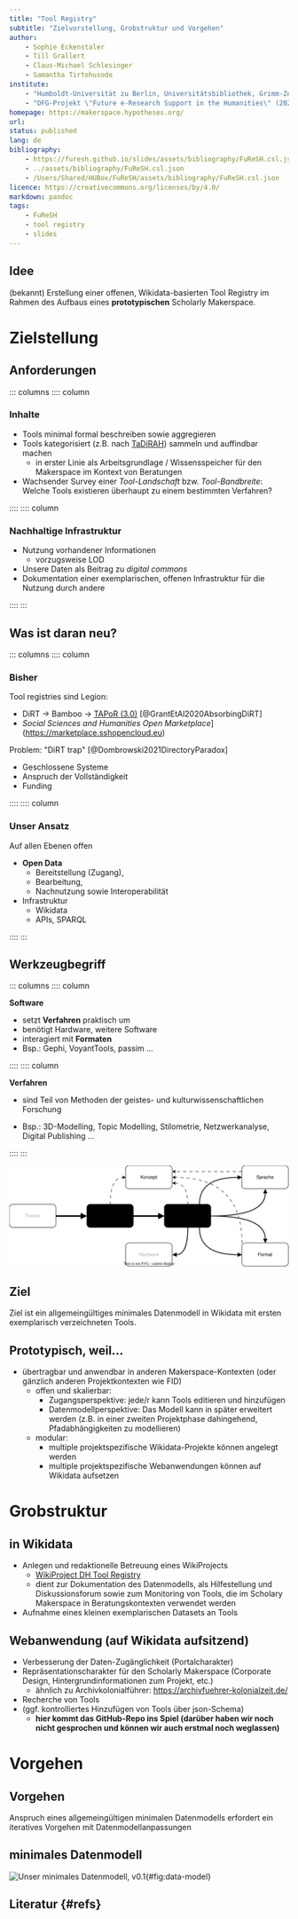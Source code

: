 ```yaml
---
title: "Tool Registry"
subtitle: "Zielvorstellung, Grobstruktur und Vorgehen"
author:
    - Sophie Eckenstaler
    - Till Grallert
    - Claus-Michael Schlesinger
    - Samantha Tirtohusodo
institute: 
    - "Humboldt-Universität zu Berlin, Universitätsbibliothek, Grimm-Zentrum"
    - "DFG-Projekt \"Future e-Research Support in the Humanities\" (2022--25)"
homepage: https://makerspace.hypotheses.org/
url: 
status: published
lang: de
bibliography: 
    - https://furesh.github.io/slides/assets/bibliography/FuReSH.csl.json 
    - ../assets/bibliography/FuReSH.csl.json
    - /Users/Shared/HUBox/FuReSH/assets/bibliography/FuReSH.csl.json
licence: https://creativecommons.org/licenses/by/4.0/
markdown: pandoc
tags:
    - FuReSH
    - tool registry
    - slides
---
```


## Idee

(bekannt) Erstellung einer offenen, Wikidata-basierten Tool Registry im Rahmen des Aufbaus eines **prototypischen** Scholarly Makerspace.

# Zielstellung

## Anforderungen

::: columns
:::: column

### Inhalte

- Tools minimal formal beschreiben sowie aggregieren
- Tools kategorisiert (z.B. nach [TaDiRAH](https://vocabs.dariah.eu/tadirah)) sammeln und auffindbar machen
    - in erster Linie als Arbeitsgrundlage / Wissensspeicher für den Makerspace im Kontext von Beratungen
- Wachsender Survey einer *Tool-Landschaft* bzw. *Tool-Bandbreite*: Welche Tools existieren überhaupt zu einem bestimmten Verfahren?


::::
:::: column

### Nachhaltige Infrastruktur

- Nutzung vorhandener Informationen
    + vorzugsweise LOD
- Unsere Daten als Beitrag zu *digital commons*
- Dokumentation einer exemplarischen, offenen Infrastruktur für die Nutzung durch andere

::::
:::


 
## Was ist daran neu?

::: columns
:::: column

### Bisher

Tool registries sind Legion: 

- DiRT -> Bamboo -> [TAPoR (3.0)](https://tapor.ca/) [@GrantEtAl2020AbsorbingDiRT]
- *Social Sciences and Humanities Open Marketplace*](https://marketplace.sshopencloud.eu)

Problem: "DiRT trap" [@Dombrowski2021DirectoryParadox]

- Geschlossene Systeme
- Anspruch der Vollständigkeit
- Funding

::::
:::: column

### Unser Ansatz

Auf allen Ebenen offen

- **Open Data**
    - Bereitstellung (Zugang), 
    - Bearbeitung, 
    - Nachnutzung sowie Interoperabilität
- Infrastruktur
    + Wikidata
    + APIs, SPARQL

::::
:::

## Werkzeugbegriff

<!-- - Software, mit der bestimmte Verfahren praktisch umgesetzt werden und die in der geistes- und kulturwissenschaftlichen Forschung zum Einsatz kommen (z.B. 3D-Modelling, Topic Modelling, Stilometrie, Netzwerkanalyse, Digital Publishing)
- Die Verfahren beziehen sich auf alle Verfahren im Forschungsprozess, also von Datenbeschaffung und -aufbereitung über die Analyse und Interpretation bis hin zur Präsentation und Veröffentlichung
- Beispiel für solche Software kann sein:
    - Open Refine
    - Gephi
    - Voyant Tools
    - Passim
    - Wordpress
    - etc. -->

::: columns
:::: column

**Software**

+ setzt **Verfahren** praktisch um
+ benötigt Hardware, weitere Software
+ interagiert mit **Formaten**
+ Bsp.: Gephi, VoyantTools, passim ...


::::
:::: column

**Verfahren** 

- sind Teil von Methoden der geistes- und kulturwissenschaftlichen Forschung
+ Bsp.: 3D-Modelling, Topic Modelling, Stilometrie, Netzwerkanalyse, Digital Publishing ...

::::
:::

![](../assets/images/taxonomy-tools_2.svg)

## Ziel

Ziel ist ein allgemeingültiges minimales Datenmodell in Wikidata mit ersten exemplarisch verzeichneten Tools.

## Prototypisch, weil...

- übertragbar und anwendbar in anderen Makerspace-Kontexten (oder gänzlich anderen Projektkontexten wie FID)
    - offen und skalierbar:
        - Zugangsperspektive: jede/r kann Tools editieren und hinzufügen
        - Datenmodellperspektive: Das Modell kann in später erweitert werden (z.B. in einer zweiten Projektphase dahingehend, Pfadabhängigkeiten zu modellieren)
    - modular: 
        - multiple projektspezifische Wikidata-Projekte können angelegt werden
        - multiple projektspezifische Webanwendungen können auf Wikidata aufsetzen


# Grobstruktur

## in Wikidata
    
- Anlegen und redaktionelle Betreuung eines WikiProjects
    - [WikiProject DH Tool Registry](https://www.wikidata.org/wiki/Wikidata:WikiProject_DH_Tool_Registry)
    - dient zur Dokumentation des Datenmodells, als Hilfestellung und Diskussionsforum sowie zum Monitoring von Tools, die im Scholary Makerspace in Beratungskontexten verwendet werden
- Aufnahme eines kleinen exemplarischen Datasets an Tools

## Webanwendung (auf Wikidata aufsitzend)

- Verbesserung der Daten-Zugänglichkeit (Portalcharakter)
- Repräsentationscharakter für den Scholarly Makerspace (Corporate Design, Hintergrundinformationen zum Projekt, etc.)
    - ähnlich zu Archivkolonialführer: https://archivfuehrer-kolonialzeit.de/
- Recherche von Tools
- (ggf. kontrolliertes Hinzufügen von Tools über json-Schema)
    - **hier kommt das GitHub-Repo ins Spiel (darüber haben wir noch nicht gesprochen und können wir auch erstmal noch weglassen)**

# Vorgehen
## Vorgehen

Anspruch eines allgemeingültigen minimalen Datenmodells erfordert ein iteratives Vorgehen mit Datenmodellanpassungen

## minimales Datenmodell

![Unser minimales Datenmodell, v0.1](https://furesh.github.io/slides/assets/images/tool-registry_wikidata-datamodel.jpg){#fig:data-model}


## Literatur {#refs}